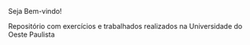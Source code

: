 Seja Bem-vindo!

Repositório com exercícios e trabalhados realizados na Universidade do Oeste Paulista

